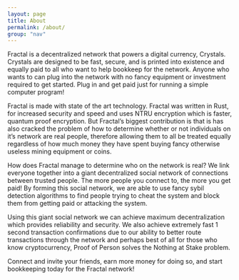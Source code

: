 ```yaml
---
layout: page
title: About
permalink: /about/
group: "nav"
---
```


Fractal is a decentralized network that powers a digital currency, Crystals.  Crystals are designed to be fast, secure, and is printed into existence and equally paid to all who want to help bookkeep for the network. Anyone who wants to can plug into the network with no fancy equipment or investment required to get started. Plug in and get paid just for running a simple computer program!

Fractal is made with state of the art technology.  Fractal was written in Rust, for increased security and speed and uses NTRU encryption which is faster, quantum proof encryption. But Fractal’s biggest contribution is that is has also cracked the problem of how to determine whether or not individuals on it’s network are real people, therefore allowing them to all be treated equally regardless of how much money they have spent buying fancy otherwise useless mining equipment or coins.

How does Fractal manage to determine who on the network is real?  We link everyone together into a giant decentralized social network of connections between trusted people. The more people you connect to, the more you get paid!  By forming this social network, we are able to use fancy sybil detection algorithms to find people trying to cheat the system and block them from getting paid or attacking the system.

Using this giant social network we can achieve maximum decentralization which provides reliability  and security. We also achieve extremely fast 1 second transaction confirmations due to our ability to better route transactions through the network and perhaps best of all for those who know cryptocurrency, Proof of Person solves the Nothing at Stake problem.

Connect and invite your friends, earn more money for doing so, and start bookkeeping today for the Fractal network!
